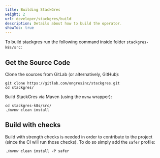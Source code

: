 ```yaml
---
title: Building StackGres
weight: 2
url: developer/stackgres/build
description: Details about how to build the operator.
showToc: true
---
```


To build stackgres run the following command inside folder `stackgres-k8s/src`:

## Get the Source Code

Clone the sources from GitLab (or alternatively, GitHub):

```
git clone https://gitlab.com/ongresinc/stackgres.git
cd stackgres/
```

Build StackGres via Maven (using the `mvnw` wrapper):

```
cd stackgres-k8s/src/
./mvnw clean install
```

## Build with checks

Build with strength checks is needed in order to contribute to the project (since the CI will run those checks).
 To do so simply add the `safer` profile:

```
./mvnw clean install -P safer
```
